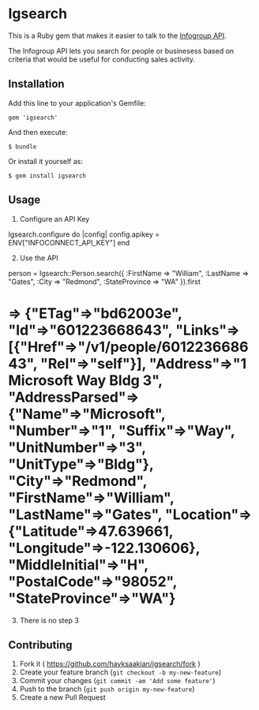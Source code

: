 # Igsearch

This is a Ruby gem that makes it easier to talk to the [Infogroup API](http://developer.infoconnect.com/).

The Infogroup API lets you search for people or businesess based on criteria that would be useful for conducting sales activity.


## Installation

Add this line to your application's Gemfile:

    gem 'igsearch'

And then execute:

    $ bundle

Or install it yourself as:

    $ gem install igsearch

## Usage

1.  Configure an API Key

Igsearch.configure do |config|
  config.apikey = ENV["INFOCONNECT_API_KEY"]
end

2.  Use the API

person = Igsearch::Person.search({
  :FirstName => "William",
  :LastName => "Gates",
  :City => "Redmond",
  :StateProvince => "WA"
}).first
# => {"ETag"=>"bd62003e", "Id"=>"601223668643", "Links"=>[{"Href"=>"/v1/people/601223668643", "Rel"=>"self"}], "Address"=>"1 Microsoft Way Bldg 3", "AddressParsed"=>{"Name"=>"Microsoft", "Number"=>"1", "Suffix"=>"Way", "UnitNumber"=>"3", "UnitType"=>"Bldg"}, "City"=>"Redmond", "FirstName"=>"William", "LastName"=>"Gates", "Location"=>{"Latitude"=>47.639661, "Longitude"=>-122.130606}, "MiddleInitial"=>"H", "PostalCode"=>"98052", "StateProvince"=>"WA"} 

3. There is no step 3

## Contributing

1. Fork it ( https://github.com/hayksaakian/igsearch/fork )
2. Create your feature branch (`git checkout -b my-new-feature`)
3. Commit your changes (`git commit -am 'Add some feature'`)
4. Push to the branch (`git push origin my-new-feature`)
5. Create a new Pull Request
